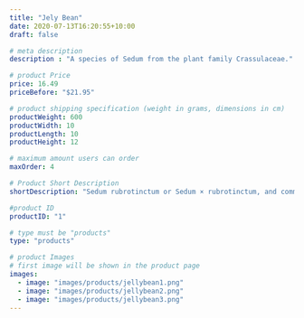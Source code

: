```yaml
---
title: "Jely Bean"
date: 2020-07-13T16:20:55+10:00
draft: false

# meta description
description : "A species of Sedum from the plant family Crassulaceae."

# product Price
price: 16.49
priceBefore: "$21.95"

# product shipping specification (weight in grams, dimensions in cm)
productWeight: 600
productWidth: 10
productLength: 10
productHeight: 12

# maximum amount users can order
maxOrder: 4

# Product Short Description
shortDescription: "Sedum rubrotinctum or Sedum × rubrotinctum, and commonly known as jelly-beans, jelly bean plant, or pork and beans. It is a species of Sedum from the plant family Crassulaceae. It is a succulent plant originating in Mexico."

#product ID
productID: "1"

# type must be "products"
type: "products"

# product Images
# first image will be shown in the product page
images:
  - image: "images/products/jellybean1.png"
  - image: "images/products/jellybean2.png"
  - image: "images/products/jellybean3.png"
---
```

